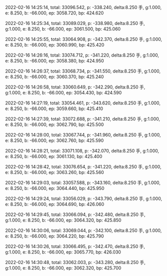 2022-02-16 14:25:14, total: 33096.542, p: -338.240, delta:8.250 手, g:1.000, e: 8.250, b: -66.000, ep: 3058.720, bp: 424.620

2022-02-16 14:25:34, total: 33089.029, p: -338.980, delta:8.250 手, g:1.000, e: 8.250, b: -66.000, ep: 3061.500, bp: 425.060

2022-02-16 14:25:55, total: 33064.908, p: -342.370, delta:8.250 手, g:1.000, e: 8.250, b: -66.000, ep: 3060.990, bp: 425.420

2022-02-16 14:26:16, total: 33074.712, p: -341.220, delta:8.250 手, g:1.000, e: 8.250, b: -66.000, ep: 3058.380, bp: 424.950

2022-02-16 14:26:37, total: 33068.734, p: -341.550, delta:8.250 手, g:1.000, e: 8.250, b: -66.000, ep: 3060.370, bp: 425.240

2022-02-16 14:26:58, total: 33060.649, p: -342.290, delta:8.250 手, g:1.000, e: 8.250, b: -66.000, ep: 3054.430, bp: 424.590

2022-02-16 14:27:19, total: 33054.461, p: -343.620, delta:8.250 手, g:1.000, e: 8.250, b: -66.000, ep: 3059.660, bp: 425.410

2022-02-16 14:27:39, total: 33072.688, p: -341.210, delta:8.250 手, g:1.000, e: 8.250, b: -66.000, ep: 3062.790, bp: 425.500

2022-02-16 14:28:00, total: 33067.744, p: -341.960, delta:8.250 手, g:1.000, e: 8.250, b: -66.000, ep: 3062.760, bp: 425.590

2022-02-16 14:28:21, total: 33071.108, p: -342.070, delta:8.250 手, g:1.000, e: 8.250, b: -66.000, ep: 3061.130, bp: 425.400

2022-02-16 14:28:42, total: 33076.654, p: -341.220, delta:8.250 手, g:1.000, e: 8.250, b: -66.000, ep: 3063.260, bp: 425.560

2022-02-16 14:29:03, total: 33057.588, p: -343.160, delta:8.250 手, g:1.000, e: 8.250, b: -66.000, ep: 3064.440, bp: 425.950

2022-02-16 14:29:24, total: 33056.029, p: -343.790, delta:8.250 手, g:1.000, e: 8.250, b: -66.000, ep: 3064.690, bp: 426.060

2022-02-16 14:29:45, total: 33066.094, p: -342.480, delta:8.250 手, g:1.000, e: 8.250, b: -66.000, ep: 3064.320, bp: 425.850

2022-02-16 14:30:06, total: 33069.044, p: -342.100, delta:8.250 手, g:1.000, e: 8.250, b: -66.000, ep: 3064.220, bp: 425.790

2022-02-16 14:30:26, total: 33066.495, p: -342.470, delta:8.250 手, g:1.000, e: 8.250, b: -66.000, ep: 3065.770, bp: 426.030

2022-02-16 14:30:48, total: 33062.003, p: -343.280, delta:8.250 手, g:1.000, e: 8.250, b: -66.000, ep: 3062.320, bp: 425.700